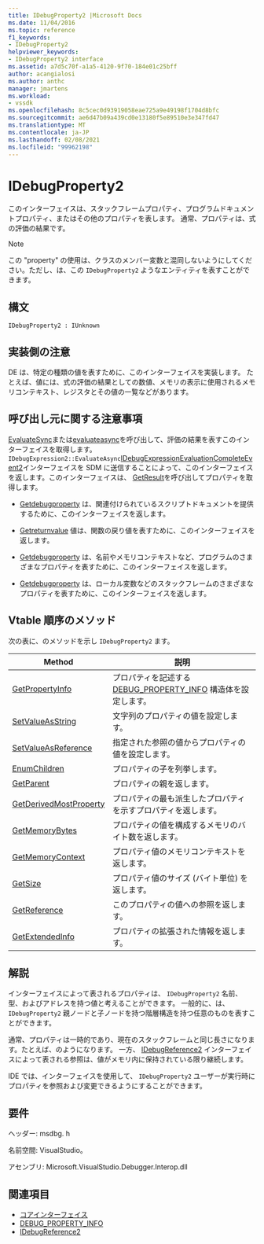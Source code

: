 ```yaml
---
title: IDebugProperty2 |Microsoft Docs
ms.date: 11/04/2016
ms.topic: reference
f1_keywords:
- IDebugProperty2
helpviewer_keywords:
- IDebugProperty2 interface
ms.assetid: a7d5c70f-a1a5-4120-9f70-184e01c25bff
author: acangialosi
ms.author: anthc
manager: jmartens
ms.workload:
- vssdk
ms.openlocfilehash: 8c5cec0d93919058eae725a9e49198f1704d8bfc
ms.sourcegitcommit: ae6d47b09a439cd0e13180f5e89510e3e347fd47
ms.translationtype: MT
ms.contentlocale: ja-JP
ms.lasthandoff: 02/08/2021
ms.locfileid: "99962198"
---
```

# <a name="idebugproperty2"></a>IDebugProperty2
このインターフェイスは、スタックフレームプロパティ、プログラムドキュメントプロパティ、またはその他のプロパティを表します。 通常、プロパティは、式の評価の結果です。

> [!NOTE]
> この "property" の使用は、クラスのメンバー変数と混同しないようにしてください。ただし、は、この `IDebugProperty2` ようなエンティティを表すことができます。

## <a name="syntax"></a>構文

```
IDebugProperty2 : IUnknown
```

## <a name="notes-for-implementers"></a>実装側の注意
 DE は、特定の種類の値を表すために、このインターフェイスを実装します。 たとえば、値には、式の評価の結果としての数値、メモリの表示に使用されるメモリコンテキスト、レジスタとその値の一覧などがあります。

## <a name="notes-for-callers"></a>呼び出し元に関する注意事項
 [EvaluateSync](../../../extensibility/debugger/reference/idebugexpression2-evaluatesync.md)または[evaluateasync](../../../extensibility/debugger/reference/idebugexpression2-evaluateasync.md)を呼び出して、評価の結果を表すこのインターフェイスを取得します。 `IDebugExpression2::EvaluateAsync`[IDebugExpressionEvaluationCompleteEvent2](../../../extensibility/debugger/reference/idebugexpressionevaluationcompleteevent2.md)インターフェイスを SDM に送信することによって、このインターフェイスを返します。このインターフェイスは、 [GetResult](../../../extensibility/debugger/reference/idebugexpressionevaluationcompleteevent2-getresult.md)を呼び出してプロパティを取得します。

- [Getdebugproperty](../../../extensibility/debugger/reference/idebugpropertycreateevent2-getdebugproperty.md) は、関連付けられているスクリプトドキュメントを提供するために、このインターフェイスを返します。

- [Getreturnvalue](../../../extensibility/debugger/reference/idebugreturnvalueevent2-getreturnvalue.md) 値は、関数の戻り値を表すために、このインターフェイスを返します。

- [Getdebugproperty](../../../extensibility/debugger/reference/idebugprogram2-getdebugproperty.md) は、名前やメモリコンテキストなど、プログラムのさまざまなプロパティを表すために、このインターフェイスを返します。

- [Getdebugproperty](../../../extensibility/debugger/reference/idebugstackframe2-getdebugproperty.md) は、ローカル変数などのスタックフレームのさまざまなプロパティを表すために、このインターフェイスを返します。

## <a name="methods-in-vtable-order"></a>Vtable 順序のメソッド
 次の表に、のメソッドを示し `IDebugProperty2` ます。

|Method|説明|
|------------|-----------------|
|[GetPropertyInfo](../../../extensibility/debugger/reference/idebugproperty2-getpropertyinfo.md)|プロパティを記述する [DEBUG_PROPERTY_INFO](../../../extensibility/debugger/reference/debug-property-info.md) 構造体を設定します。|
|[SetValueAsString](../../../extensibility/debugger/reference/idebugproperty2-setvalueasstring.md)|文字列のプロパティの値を設定します。|
|[SetValueAsReference](../../../extensibility/debugger/reference/idebugproperty2-setvalueasreference.md)|指定された参照の値からプロパティの値を設定します。|
|[EnumChildren](../../../extensibility/debugger/reference/idebugproperty2-enumchildren.md)|プロパティの子を列挙します。|
|[GetParent](../../../extensibility/debugger/reference/idebugproperty2-getparent.md)|プロパティの親を返します。|
|[GetDerivedMostProperty](../../../extensibility/debugger/reference/idebugproperty2-getderivedmostproperty.md)|プロパティの最も派生したプロパティを示すプロパティを返します。|
|[GetMemoryBytes](../../../extensibility/debugger/reference/idebugproperty2-getmemorybytes.md)|プロパティの値を構成するメモリのバイト数を返します。|
|[GetMemoryContext](../../../extensibility/debugger/reference/idebugproperty2-getmemorycontext.md)|プロパティ値のメモリコンテキストを返します。|
|[GetSize](../../../extensibility/debugger/reference/idebugproperty2-getsize.md)|プロパティ値のサイズ (バイト単位) を返します。|
|[GetReference](../../../extensibility/debugger/reference/idebugproperty2-getreference.md)|このプロパティの値への参照を返します。|
|[GetExtendedInfo](../../../extensibility/debugger/reference/idebugproperty2-getextendedinfo.md)|プロパティの拡張された情報を返します。|

## <a name="remarks"></a>解説
 インターフェイスによって表されるプロパティは、 `IDebugProperty2` 名前、型、およびアドレスを持つ値と考えることができます。 一般的に、は、 `IDebugProperty2` 親ノードと子ノードを持つ階層構造を持つ任意のものを表すことができます。

 通常、プロパティは一時的であり、現在のスタックフレームと同じ長さになります。たとえば、のようになります。 一方、 [IDebugReference2](../../../extensibility/debugger/reference/idebugreference2.md) インターフェイスによって表される参照は、値がメモリ内に保持されている限り継続します。

 IDE では、インターフェイスを使用して、 `IDebugProperty2` ユーザーが実行時にプロパティを参照および変更できるようにすることができます。

## <a name="requirements"></a>要件
 ヘッダー: msdbg. h

 名前空間: VisualStudio。

 アセンブリ: Microsoft.VisualStudio.Debugger.Interop.dll

## <a name="see-also"></a>関連項目
- [コアインターフェイス](../../../extensibility/debugger/reference/core-interfaces.md)
- [DEBUG_PROPERTY_INFO](../../../extensibility/debugger/reference/debug-property-info.md)
- [IDebugReference2](../../../extensibility/debugger/reference/idebugreference2.md)
